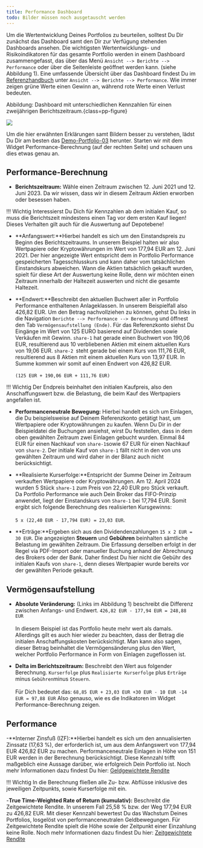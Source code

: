```yaml
---
title: Performance Dashboard
todo: Bilder müssen noch ausgetauscht werden
---
```


Um die Wertentwicklung Deines Portfolios zu beurteilen, solltest Du Dir zunächst das Dashboard samt den Dir zur Verfügung stehenden Dashboards ansehen. Die wichtigsten Wertentwicklungs- und Risikoindikatoren für das gesamte Portfolio werden in einem Dashboard zusammengefasst, das über das Menü `Ansicht --> Berichte --> Performance` oder über die Seitenleiste geöffnet werden kann. (siehe Abbildung 1). Eine umfassende Übersicht über das Dashboard findest Du im [Referenzhandbuch](../referenzhandbuch/ansichten/berichte/performance/index.md) unter `Ansicht --> Berichte --> Performance`. Wie immer zeigen grüne Werte einen Gewinn an, während rote Werte einen Verlust bedeuten.

Abbildung: Dashboard mit unterschiedlichen Kennzahlen für einen zweijährigen Berichtszeitraum.{class=pp-figure}

![](../how-to/historische-aktienkurse/images/performance-dashboard-2yrs.png)

Um die hier erwähnten Erklärungen samt Bildern besser zu verstehen, lädst Du Dir am besten das [Demo-Portfolio-03](../../../en/assets/demo-portfolio-03.xml) herunter. Starten wir mit dem Widget Performance-Berechnung (auf der rechten Seite) und schauen uns dies etwas genau an.

## Performance-Berechnung

- **Berichtszeitraum:** Wähle einen Zeitraum zwischen 12. Juni 2021 und 12. Juni 2023. Da wir wissen, dass wir in diesem Zeitraum Aktien erworben oder besessen haben.

!!! Wichtig
    Interessierst Du Dich für Kennzahlen ab dem initialen Kauf, so muss die Berichtszeit mindestens einen Tag vor dem ersten Kauf liegen! Dieses Verhalten gilt auch für die Auswertung auf Depotebene!


- **Anfangswert:**Hierbei handelt es sich um den Einstandspreis zu Beginn des Berichtszeitraums.
In unserem Beispiel halten wir also Wertpapiere oder Kryptowährungen im Wert von 177,94 EUR am 12. Juni 2021.
Der hier angezeigte Wert entspricht dem in Portfolio Performance gespeicherten Tagesschlusskurs und kann daher vom tatsächlichen Einstandskurs abweichen. Wann die Aktien tatsächlich gekauft wurden, spielt für diese Art der Auswertung keine Rolle, denn wir möchten einen Zeitraum innerhalb der Haltezeit auswerten und nicht die gesamte Haltezeit.

- **Endwert:**Beschreibt den aktuellen Buchwert aller in Portfolio Performance enthaltenen Anlageklassen. In unserem Beispielfall also 426,82 EUR. Um den Betrag nachvollziehen zu können, gehst Du links in die Navigation `Berichte --> Performance --> Berechnung` und öffnest den Tab `Vermögensaufstellung (Ende)`. Für das Referenzkonto siehst Du Eingänge im Wert von 125 EURO basierend auf Dividenden sowie  Verkäufen mit Gewinn.
`share-1` hat gerade einen Buchwert von 190,06 EUR, resultierend aus 10 verbliebenen Aktien mit einem aktuellen Kurs von 19,06 EUR.
`share-2 `steht gerade bei einem Kurs von 111,76 EUR, resultierend aus 8 Aktien mit einem aktuellen Kurs von 13,97 EUR.
In Summe kommen wir somit auf einen Endwert von 426,82 EUR. </br><br> `(125 EUR + 190,06 EUR + 111,76 EUR)`

!!! Wichtig
    Der Endpreis beinhaltet den initialen Kaufpreis, also den Anschaffungswert bzw. die Belastung, die beim Kauf des Wertpapiers angefallen ist.

- **Performanceneutrale Bewegung:** Hierbei handelt es sich um Einlagen, die Du beispielsweise auf Deinem Referenzkonto getätigt hast, um Wertpapiere oder Kryptowährungen zu kaufen.
Wenn Du Dir in der Beispieldatei die Buchungen ansiehst, wirst Du feststellen, dass in dem oben gewählten Zeitraum zwei Einlagen gebucht wurden. Einmal 84 EUR für einen Nachkauf von `share-1`sowie 67 EUR für einen Nachkauf von `share-2`. Der initiale Kauf von `share-1` fällt nicht in den von uns gewählten Zeitraum und wird daher in der Bilanz auch nicht berücksichtigt.

- **Realisierte Kurserfolge:**Entspricht der Summe Deiner im Zeitraum verkauften Wertpapiere oder Kryptowährungen.
Am 12. April 2024 wurden 5 Stück `share-1` zum Preis von 22,40 EUR pro Stück verkauft. Da Portfolio Performance wie auch Dein Broker das FIFO-Prinzip anwendet, liegt der Einstandskurs von `Share-1` bei 17,794 EUR. Somit ergibt sich folgende Berechnung des realisierten Kursgewinns: </br><br> `5 x (22,40 EUR - 17,794 EUR) = 23,03 EUR`.

- **Erträge:**Ergeben sich aus den Dividendenzahlungen `15 x 2 EUR = 30 EUR`. Die angezeigten **Steuern** und **Gebühren** beinhalten sämtliche Belastung im gewählten Zeitraum. Die Erfassung derselben erfolgt in der Regel via PDF-Import oder manueller Buchung anhand der Abrechnung des Brokers oder der Bank. Daher findest Du hier nicht die Gebühr des initialen Kaufs von `share-1`, denn dieses Wertpapier wurde bereits vor der gewählten Periode gekauft.

## Vermögensaufstellung

- **Absolute Veränderung:** (Links im Abbildung 1) beschreibt die Differenz zwischen Anfangs- und Endwert. `426,82 EUR - 177,94 EUR = 248,88 EUR`</br><br> In diesem Beispiel ist das Portfolio heute mehr wert als damals. Allerdings gilt es auch hier wieder zu beachten, dass der Betrag die initialen Anschaffungskosten berücksichtigt. Man kann also sagen, dieser Betrag beinhaltet die Vermögensänderung plus den Wert, welcher Portfolio Performance in Form von Einlagen zugeflossen ist.

- **Delta im Berichtszeitraum:** Beschreibt den Wert aus folgender Berechnung. `Kurserfolge` plus `Realisierte Kurserfolge` plus `Erträge` minus `Gebühren`minus `Steuern`. </br><br>
Für Dich bedeutet das: `68,85 EUR + 23,03 EUR +30 EUR - 10 EUR -14 EUR = 97,88 EUR`
Also genauso, wie es die Indikatoren im Widget Performance-Berechnung zeigen.

## Performance

-**Interner Zinsfuß (IZF):**Hierbei handelt es sich um den annualisierten Zinssatz (17,63 %), der erforderlich ist, um aus dem Anfangswert von 177,94 EUR 426,82 EUR zu machen. Performanceneutrale Einlagen in Höhe von 151 EUR werden in der Berechnung berücksichtigt. Diese Kennzahl trifft maßgeblich eine Aussage darüber, wie erfolgreich Dein Portfolio ist. Noch mehr Informationen dazu findest Du hier: [Geldgewichtete Rendite](../grundlagen/performance/geld-gewichtet.md)

!!! Wichtig
    In die Berechnung fließen alle Zu- bzw. Abflüsse inklusive des jeweiligen Zeitpunkts, sowie Kurserfolge mit ein.

-**True Time-Weighted Rate of Return (kumulativ):** Beschreibt die Zeitgewichtete Rendite. In unserem Fall 25,58 % bzw. der Weg 177,94 EUR zu 426,82 EUR. Mit dieser Kennzahl bewertest Du das Wachstum Deines Portfolios, losgelöst von performanceneutralen Geldbewegungen. Für Zeitgewichtete Rendite spielt die Höhe sowie der Zeitpunkt einer Einzahlung keine Rolle. Noch mehr Informationen dazu findest Du hier: [Zeitgewichtete Rendite](../grundlagen/performance/zeit-gewichtet.md)